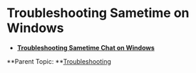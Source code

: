 # Troubleshooting Sametime on Windows

-   **[Troubleshooting Sametime Chat on Windows](t_troubleshooting_sametime_chat_windows.md)**  


**Parent Topic:  **[Troubleshooting](troubleshooting.md)

